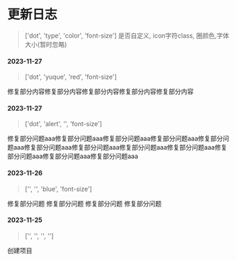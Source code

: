 # 更新日志

> ['dot', 'type', 'color', 'font-size']
>  是否自定义, icon字符class, 圈颜色,字体大小(暂时忽略) 


<!-- 分割线 -->
#### 2023-11-27

> ['dot', 'yuque', 'red', 'font-size']

修复部分内容修复部分内容修复部分内容修复部分内容修复部分内容

<!-- 分割线 -->
#### 2023-11-27

> ['dot', 'alert', '', 'font-size']

修复部分问题aaa修复部分问题aaa修复部分问题aaa修复部分问题aaa修复部分问题aaa修复部分问题aaa修复部分问题aaa修复部分问题aaa修复部分问题aaa修复部分问题aaa修复部分问题aaa修复部分问题aaa


<!-- 分割线 -->
#### 2023-11-26

> ['', '', 'blue', 'font-size']

修复部分问题
修复部分问题
修复部分问题
修复部分问题


<!-- 分割线 -->
#### 2023-11-25

> ['', '', '', '']

创建项目